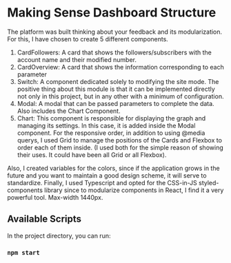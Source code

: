 # Making Sense Dashboard Structure

The platform was built thinking about your feedback and its modularization.
For this, I have chosen to create 5 different components.

1. CardFollowers: A card that shows the followers/subscribers with the account name and their modified number.
2. CardOverview: A card that shows the information corresponding to each parameter
3. Switch: A component dedicated solely to modifying the site mode. The positive thing about this module is that it can be implemented directly not only in this project, but in any other with a minimum of configuration.
4. Modal: A modal that can be passed parameters to complete the data. Also includes the Chart Component.
5. Chart: This component is responsible for displaying the graph and managing its settings. In this case, it is added inside the Modal component.
   For the responsive order, in addition to using @media querys, I used Grid to manage the positions of the Cards and Flexbox to order each of them inside. (I used both for the simple reason of showing their uses. It could have been all Grid or all Flexbox).

Also, I created variables for the colors, since if the application grows in the future and you want to maintain a good design scheme, it will serve to standardize.
Finally, I used Typescript and opted for the CSS-in-JS styled-components library since to modularize components in React, I find it a very powerful tool.
Max-width 1440px.

## Available Scripts

In the project directory, you can run:

### `npm start`
